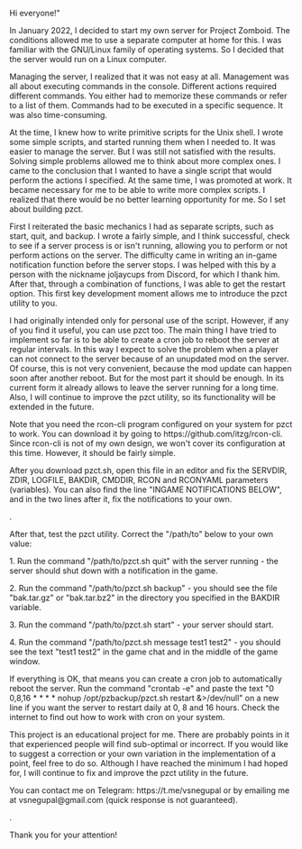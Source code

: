 <p>Hi everyone!"</p>
<p>In January 2022, I decided to start my own server for Project Zomboid. The conditions allowed me to use a separate computer at home for this. I was familiar with the GNU/Linux family of operating systems. So I decided that the server would run on a Linux computer.</p>
<p>Managing the server, I realized that it was not easy at all. Management was all about executing commands in the console. Different actions required different commands. You either had to memorize these commands or refer to a list of them. Commands had to be executed in a specific sequence. It was also time-consuming.</p>
<p>At the time, I knew how to write primitive scripts for the Unix shell. I wrote some simple scripts, and started running them when I needed to. It was easier to manage the server. But I was still not satisfied with the results. Solving simple problems allowed me to think about more complex ones. I came to the conclusion that I wanted to have a single script that would perform the actions I specified. At the same time, I was promoted at work. It became necessary for me to be able to write more complex scripts. I realized that there would be no better learning opportunity for me. So I set about building pzct.</p>
<p>First I reiterated the basic mechanics I had as separate scripts, such as start, quit, and backup. I wrote a fairly simple, and I think successful, check to see if a server process is or isn't running, allowing you to perform or not perform actions on the server. The difficulty came in writing an in-game notification function before the server stops. I was helped with this by a person with the nickname joljaycups from Discord, for which I thank him. After that, through a combination of functions, I was able to get the restart option. This first key development moment allows me to introduce the pzct utility to you.</p>
<p>I had originally intended only for personal use of the script. However, if any of you find it useful, you can use pzct too. The main thing I have tried to implement so far is to be able to create a cron job to reboot the server at regular intervals. In this way I expect to solve the problem when a player can not connect to the server because of an unupdated mod on the server. Of course, this is not very convenient, because the mod update can happen soon after another reboot. But for the most part it should be enough. In its current form it already allows to leave the server running for a long time. Also, I will continue to improve the pzct utility, so its functionality will be extended in the future.</p>
<p>Note that you need the rcon-cli program configured on your system for pzct to work. You can download it by going to https://github.com/itzg/rcon-cli. Since rcon-cli is not of my own design, we won't cover its configuration at this time. However, it should be fairly simple.
<p>After you download pzct.sh, open this file in an editor and fix the SERVDIR, ZDIR, LOGFILE, BAKDIR, CMDDIR, RCON and RCONYAML parameters (variables). You can also find the line "INGAME NOTIFICATIONS BELOW", and in the two lines after it, fix the notifications to your own.</p>.
<p>After that, test the pzct utility. Correct the "/path/to" below to your own value:</p>
<p>1. Run the command "/path/to/pzct.sh quit" with the server running - the server should shut down with a notification in the game.</p>
<p>2. Run the command "/path/to/pzct.sh backup" - you should see the file "bak.tar.gz" or "bak.tar.bz2" in the directory you specified in the BAKDIR variable.</p>
<p>3. Run the command "/path/to/pzct.sh start" - your server should start.</p>
<p>4. Run the command "/path/to/pzct.sh message test1 test2" - you should see the text "test1 test2" in the game chat and in the middle of the game window.</p>
<p>If everything is OK, that means you can create a cron job to automatically reboot the server. Run the command "crontab -e" and paste the text "0 0,8,16 * * * * nohup /opt/pzbackup/pzct.sh restart &>/dev/null" on a new line if you want the server to restart daily at 0, 8 and 16 hours. Check the internet to find out how to work with cron on your system.</p>
<p>This project is an educational project for me. There are probably points in it that experienced people will find sub-optimal or incorrect. If you would like to suggest a correction or your own variation in the implementation of a point, feel free to do so. Although I have reached the minimum I had hoped for, I will continue to fix and improve the pzct utility in the future.</p>
<p>You can contact me on Telegram: https://t.me/vsnegupal or by emailing me at vsnegupal@gmail.com (quick response is not guaranteed).</p>.
<p>Thank you for your attention! </p>
